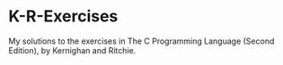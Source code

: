 # K-R-Exercises
My solutions to the exercises in The C Programming Language (Second Edition), by Kernighan and Ritchie.
